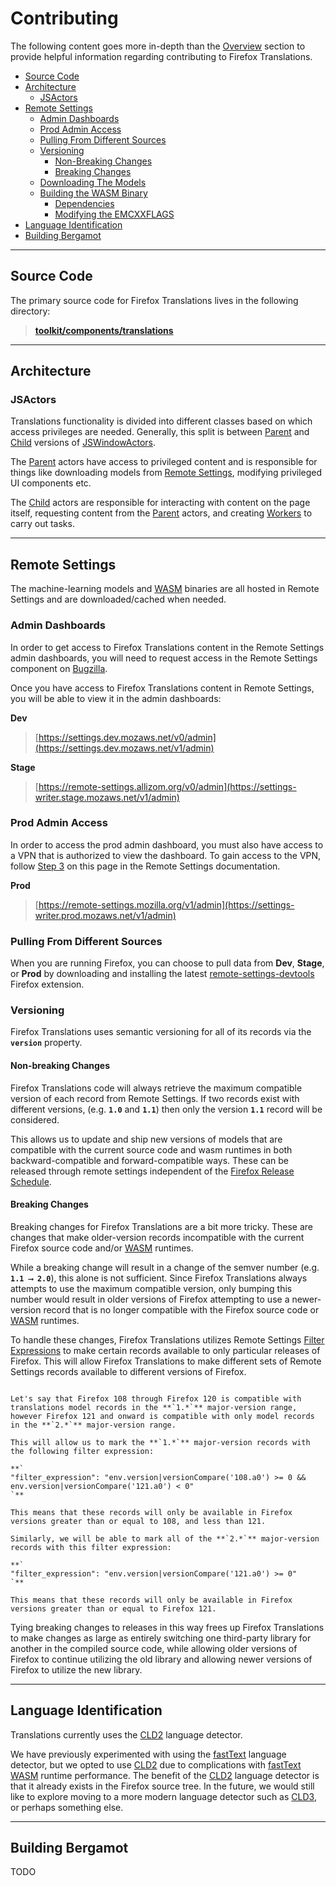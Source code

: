 # Contributing

The following content goes more in-depth than the [Overview](./01_overview.md) section
to provide helpful information regarding contributing to Firefox Translations.

- [Source Code](#source-code)
- [Architecture](#architecture)
    - [JSActors](#jsactors)
- [Remote Settings](#remote-settings)
    - [Admin Dashboards](#admin-dashboards)
    - [Prod Admin Access](#prod-admin-access)
    - [Pulling From Different Sources](#pulling-from-different-sources)
    - [Versioning](#versioning)
      - [Non-Breaking Changes](#non-breaking-changes)
      - [Breaking Changes](#breaking-changes)
    - [Downloading The Models](#downloading-the-models)
    - [Building the WASM Binary](#building-the-wasm-binary)
        - [Dependencies](#dependencies)
        - [Modifying the EMCXXFLAGS](#modifying-the-emcxxflags)
- [Language Identification](#language-identification)
- [Building Bergamot](#building-bergamot)

---
## Source Code

The primary source code for Firefox Translations lives in the following directory:

> **[toolkit/components/translations]**

---
## Architecture

### JSActors

Translations functionality is divided into different classes based on which access privileges are needed.
Generally, this split is between [Parent] and [Child] versions of [JSWindowActors].

The [Parent] actors have access to privileged content and is responsible for things like downloading models
from [Remote Settings](#remote-settings), modifying privileged UI components etc.

The [Child] actors are responsible for interacting with content on the page itself, requesting content from
the [Parent] actors, and creating [Workers] to carry out tasks.

---
## Remote Settings

The machine-learning models and [WASM] binaries are all hosted in Remote Settings and are downloaded/cached when needed.

### Admin Dashboards

In order to get access to Firefox Translations content in the Remote Settings admin dashboards, you will need to request
access in the Remote Settings component on [Bugzilla].

Once you have access to Firefox Translations content in Remote Settings, you will be able to view it in the admin dashboards:

**Dev**<br>
> [https://settings.dev.mozaws.net/v0/admin](https://settings.dev.mozaws.net/v1/admin)

**Stage**<br>
> [https://remote-settings.allizom.org/v0/admin](https://settings-writer.stage.mozaws.net/v1/admin)

### Prod Admin Access

In order to access the prod admin dashboard, you must also have access to a VPN that is authorized to view the dashboard.
To gain access to the VPN, follow [Step 3] on this page in the Remote Settings documentation.

**Prod**<br>
> [https://remote-settings.mozilla.org/v1/admin](https://settings-writer.prod.mozaws.net/v1/admin)


### Pulling From Different Sources

When you are running Firefox, you can choose to pull data from **Dev**, **Stage**, or **Prod** by downloading and installing
the latest [remote-settings-devtools] Firefox extension.

### Versioning

Firefox Translations uses semantic versioning for all of its records via the **`version`** property.

#### Non-breaking Changes

Firefox Translations code will always retrieve the maximum compatible version of each record from Remote Settings.
If two records exist with different versions, (e.g. **`1.0`** and **`1.1`**) then only the version **`1.1`** record
will be considered.

This allows us to update and ship new versions of models that are compatible with the current source code and wasm runtimes
in both backward-compatible and forward-compatible ways. These can be released through remote settings independent of the
[Firefox Release Schedule].

#### Breaking Changes

Breaking changes for Firefox Translations are a bit more tricky. These are changes that make older-version records
incompatible with the current Firefox source code and/or [WASM] runtimes.

While a breaking change will result in a change of the semver number (e.g. **`1.1 ⟶ 2.0`**), this alone is not
sufficient. Since Firefox Translations always attempts to use the maximum compatible version, only bumping this number
would result in older versions of Firefox attempting to use a newer-version record that is no longer compatible with the
Firefox source code or [WASM] runtimes.

To handle these changes, Firefox Translations utilizes Remote Settings [Filter Expressions] to make certain records
available to only particular releases of Firefox. This will allow Firefox Translations to make different sets of Remote Settings records available to different versions
of Firefox.

```{admonition} Example

Let's say that Firefox 108 through Firefox 120 is compatible with translations model records in the **`1.*`** major-version range, however Firefox 121 and onward is compatible with only model records in the **`2.*`** major-version range.

This will allow us to mark the **`1.*`** major-version records with the following filter expression:

**`
"filter_expression": "env.version|versionCompare('108.a0') >= 0 && env.version|versionCompare('121.a0') < 0"
`**

This means that these records will only be available in Firefox versions greater than or equal to 108, and less than 121.

Similarly, we will be able to mark all of the **`2.*`** major-version records with this filter expression:

**`
"filter_expression": "env.version|versionCompare('121.a0') >= 0"
`**

This means that these records will only be available in Firefox versions greater than or equal to Firefox 121.

```

Tying breaking changes to releases in this way frees up Firefox Translations to make changes as large as entirely
switching one third-party library for another in the compiled source code, while allowing older versions of Firefox to continue utilizing the old library and allowing newer versions of Firefox to utilize the new library.

---
## Language Identification

Translations currently uses the [CLD2] language detector.

We have previously experimented with using the [fastText] language detector, but we opted to use [CLD2] due to complications with [fastText] [WASM] runtime performance. The benefit of the [CLD2] language detector is that it already exists in the Firefox source tree. In the future, we would still like to explore moving to a more modern language detector such as [CLD3], or perhaps something else.

---
## Building Bergamot

TODO


<!-- Hyperlinks -->
[Bugzilla]: https://bugzilla.mozilla.org/enter_bug.cgi?product=Cloud%20Services&component=Server%3A%20Remote%20Settings
[Child]: https://searchfox.org/mozilla-central/search?q=TranslationsChild
[CLD2]: https://github.com/CLD2Owners/cld2
[CLD3]: https://github.com/google/cld3
[Download and Install]: https://emscripten.org/docs/getting_started/downloads.html#download-and-install
[emscripten (2.0.3)]: https://github.com/emscripten-core/emscripten/blob/main/ChangeLog.md#203-09102020
[emscripten (2.0.18)]: https://github.com/emscripten-core/emscripten/blob/main/ChangeLog.md#2018-04232021
[emscripten (3.1.35)]: https://github.com/emscripten-core/emscripten/blob/main/ChangeLog.md#3135---040323
[Environments]: https://remote-settings.readthedocs.io/en/latest/getting-started.html#environments
[eval()]: https://developer.mozilla.org/en-US/docs/Web/JavaScript/Reference/Global_Objects/eval
[fastText]: https://fasttext.cc/
[Filter Expressions]: https://remote-settings.readthedocs.io/en/latest/target-filters.html#filter-expressions
[Firefox Release Schedule]: https://wiki.mozilla.org/Release_Management/Calendar
[generate functions]: https://emscripten.org/docs/api_reference/emscripten.h.html?highlight=dynamic_execution#functions
[Getting Set Up To Work On The Firefox Codebase]: https://firefox-source-docs.mozilla.org/setup/index.html
[importScripts()]: https://developer.mozilla.org/en-US/docs/Web/API/WorkerGlobalScope/importScripts
[JSWindowActors]: https://firefox-source-docs.mozilla.org/dom/ipc/jsactors.html#jswindowactor
[minify]: https://github.com/tdewolff/minify
[Parent]: https://searchfox.org/mozilla-central/search?q=TranslationsParent
[Step 3]: https://remote-settings.readthedocs.io/en/latest/getting-started.html#create-a-new-official-type-of-remote-settings
[remote-settings-devtools]: https://github.com/mozilla-extensions/remote-settings-devtools/releases
[Remote Settings]: https://remote-settings.readthedocs.io/en/latest/
[toolkit/components/translations]: https://searchfox.org/mozilla-central/search?q=toolkit%2Fcomponents%2Ftranslations
[WASM]: https://webassembly.org/
[Workers]: https://searchfox.org/mozilla-central/search?q=%2Ftranslations.*worker&path=&case=false&regexp=true
